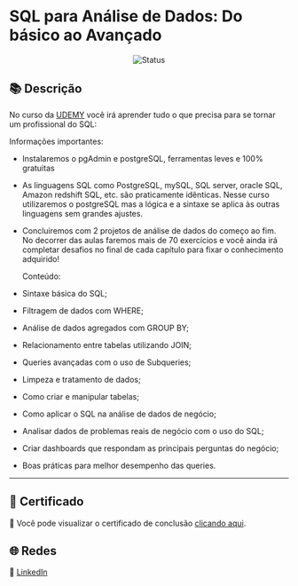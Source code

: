 # SQL para Análise de Dados: Do básico ao Avançado
<div align="center">

![Status](https://img.shields.io/badge/Status-Em%20andamento-yellow)
</div>

## 📚 Descrição

No curso da [UDEMY](https://www.udemy.com/course/sql-para-analise-de-dados/learn/lecture/30132108?start=330#overview) você irá aprender
tudo o que precisa para se tornar um profissional do SQL:

Informações importantes:

- Instalaremos o pgAdmin e postgreSQL, ferramentas leves e 100% gratuitas
- As linguagens SQL como PostgreSQL, mySQL, SQL server, oracle SQL, Amazon redshift SQL, etc. são praticamente idênticas. 
  Nesse curso utilizaremos o postgreSQL mas a lógica e a sintaxe se aplica às outras linguagens sem grandes ajustes.
- Concluiremos com 2 projetos de análise de dados do começo ao fim. 
  No decorrer das aulas faremos mais de 70 exercícios e você ainda irá completar desafios no final de cada capítulo para fixar o conhecimento adquirido!

  Conteúdo:

- Sintaxe básica do SQL;
- Filtragem de dados com  WHERE;
- Análise de dados agregados com GROUP BY;
- Relacionamento entre tabelas utilizando JOIN;
- Queries avançadas com o uso de Subqueries;
- Limpeza e tratamento de dados;
- Como criar e manipular tabelas;
- Como aplicar o SQL na análise de dados de negócio;
- Analisar dados de problemas reais de negócio com o uso do SQL;
- Criar dashboards que respondam as principais perguntas do negócio;
- Boas práticas para melhor desempenho das queries.
---

## 📜 Certificado

🏅 Você pode visualizar o certificado de conclusão [clicando aqui](./certificado.pdf).


## 🌐 Redes

🔗 [LinkedIn](https://www.linkedin.com/in/diegommoreira-analista-dados) 

